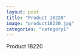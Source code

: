 ```yaml
---
layout: post
title: "Product 18220"
image: "product18220.jpg"
categories: "category1"
---
```

Product 18220
